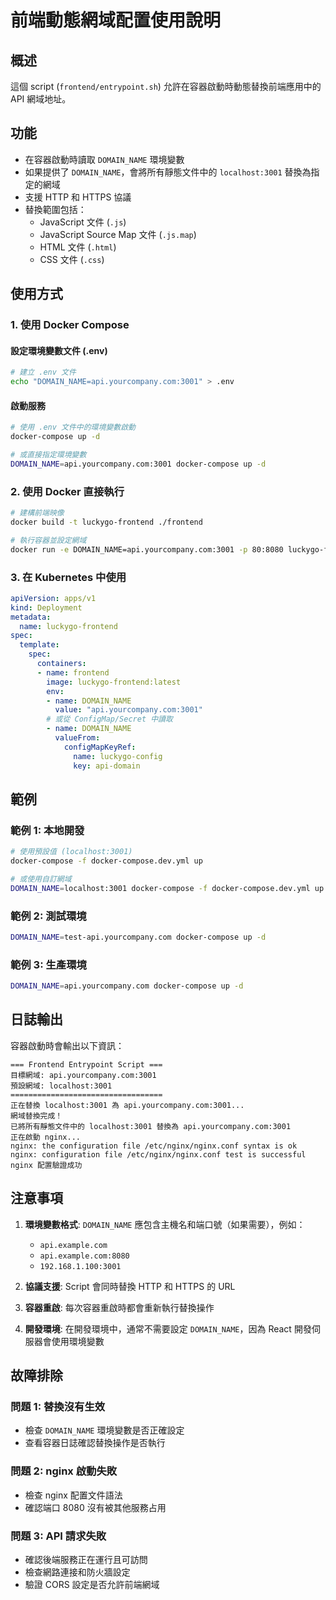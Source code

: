 # 前端動態網域配置使用說明

## 概述

這個 script (`frontend/entrypoint.sh`) 允許在容器啟動時動態替換前端應用中的 API 網域地址。

## 功能

- 在容器啟動時讀取 `DOMAIN_NAME` 環境變數
- 如果提供了 `DOMAIN_NAME`，會將所有靜態文件中的 `localhost:3001` 替換為指定的網域
- 支援 HTTP 和 HTTPS 協議
- 替換範圍包括：
  - JavaScript 文件 (`.js`)
  - JavaScript Source Map 文件 (`.js.map`)
  - HTML 文件 (`.html`)
  - CSS 文件 (`.css`)

## 使用方式

### 1. 使用 Docker Compose

#### 設定環境變數文件 (.env)
```bash
# 建立 .env 文件
echo "DOMAIN_NAME=api.yourcompany.com:3001" > .env
```

#### 啟動服務
```bash
# 使用 .env 文件中的環境變數啟動
docker-compose up -d

# 或直接指定環境變數
DOMAIN_NAME=api.yourcompany.com:3001 docker-compose up -d
```

### 2. 使用 Docker 直接執行

```bash
# 建構前端映像
docker build -t luckygo-frontend ./frontend

# 執行容器並設定網域
docker run -e DOMAIN_NAME=api.yourcompany.com:3001 -p 80:8080 luckygo-frontend
```

### 3. 在 Kubernetes 中使用

```yaml
apiVersion: apps/v1
kind: Deployment
metadata:
  name: luckygo-frontend
spec:
  template:
    spec:
      containers:
      - name: frontend
        image: luckygo-frontend:latest
        env:
        - name: DOMAIN_NAME
          value: "api.yourcompany.com:3001"
        # 或從 ConfigMap/Secret 中讀取
        - name: DOMAIN_NAME
          valueFrom:
            configMapKeyRef:
              name: luckygo-config
              key: api-domain
```

## 範例

### 範例 1: 本地開發
```bash
# 使用預設值 (localhost:3001)
docker-compose -f docker-compose.dev.yml up

# 或使用自訂網域
DOMAIN_NAME=localhost:3001 docker-compose -f docker-compose.dev.yml up
```

### 範例 2: 測試環境
```bash
DOMAIN_NAME=test-api.yourcompany.com docker-compose up -d
```

### 範例 3: 生產環境
```bash
DOMAIN_NAME=api.yourcompany.com docker-compose up -d
```

## 日誌輸出

容器啟動時會輸出以下資訊：
```
=== Frontend Entrypoint Script ===
目標網域: api.yourcompany.com:3001
預設網域: localhost:3001
==================================
正在替換 localhost:3001 為 api.yourcompany.com:3001...
網域替換完成！
已將所有靜態文件中的 localhost:3001 替換為 api.yourcompany.com:3001
正在啟動 nginx...
nginx: the configuration file /etc/nginx/nginx.conf syntax is ok
nginx: configuration file /etc/nginx/nginx.conf test is successful
nginx 配置驗證成功
```

## 注意事項

1. **環境變數格式**: `DOMAIN_NAME` 應包含主機名和端口號（如果需要），例如：
   - `api.example.com`
   - `api.example.com:8080`
   - `192.168.1.100:3001`

2. **協議支援**: Script 會同時替換 HTTP 和 HTTPS 的 URL

3. **容器重啟**: 每次容器重啟時都會重新執行替換操作

4. **開發環境**: 在開發環境中，通常不需要設定 `DOMAIN_NAME`，因為 React 開發伺服器會使用環境變數

## 故障排除

### 問題 1: 替換沒有生效
- 檢查 `DOMAIN_NAME` 環境變數是否正確設定
- 查看容器日誌確認替換操作是否執行

### 問題 2: nginx 啟動失敗
- 檢查 nginx 配置文件語法
- 確認端口 8080 沒有被其他服務占用

### 問題 3: API 請求失敗
- 確認後端服務正在運行且可訪問
- 檢查網路連接和防火牆設定
- 驗證 CORS 設定是否允許前端網域
